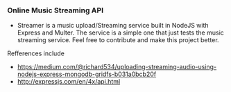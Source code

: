 ### Online Music Streaming API
* Streamer is a music upload/Streaming service built in NodeJS with Express and Multer.
  The service is a simple one that just tests the music streaming service. Feel free to contribute and make this project better.

Refferences include
+ https://medium.com/@richard534/uploading-streaming-audio-using-nodejs-express-mongodb-gridfs-b031a0bcb20f
+ http://expressjs.com/en/4x/api.html
